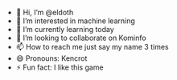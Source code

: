 - 👋 Hi, I’m @eldoth
- 👀 I’m interested in machine learning
- 🌱 I’m currently learning today
- 💞️ I’m looking to collaborate on Kominfo
- 📫 How to reach me just say my name 3 times
- 😄 Pronouns: Kencrot
- ⚡ Fun fact: I like this game

<!---
eldoth/eldoth is a ✨ special ✨ repository because its `README.md` (this file) appears on your GitHub profile.
You can click the Preview link to take a look at your changes.
--->
